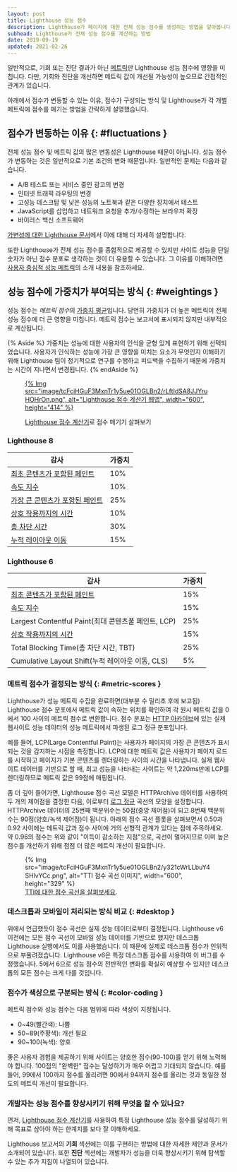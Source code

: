 ```yaml
---
layout: post
title: Lighthouse 성능 점수
description: Lighthouse가 페이지에 대한 전체 성능 점수를 생성하는 방법을 알아봅니다.
subhead: Lighthouse가 전체 성능 점수를 계산하는 방법
date: 2019-09-19
updated: 2021-02-26
---
```


일반적으로, 기회 또는 진단 결과가 아닌 [메트릭](/lighthouse-performance/#metrics)만 Lighthouse 성능 점수에 영향을 미칩니다. 다만, 기회와 진단을 개선하면 메트릭 값이 개선될 가능성이 높으므로 간접적인 관계가 있습니다.

아래에서 점수가 변동할 수 있는 이유, 점수가 구성되는 방식 및 Lighthouse가 각 개별 메트릭에 점수를 매기는 방법을 간략하게 설명했습니다.

## 점수가 변동하는 이유 {: #fluctuations }

전체 성능 점수 및 메트릭 값의 많은 변동성은 Lighthouse 때문이 아닙니다. 성능 점수가 변동하는 것은 일반적으로 기본 조건의 변화 때문입니다. 일반적인 문제는 다음과 같습니다.

- A/B 테스트 또는 서비스 중인 광고의 변경
- 인터넷 트래픽 라우팅의 변경
- 고성능 데스크탑 및 낮은 성능의 노트북과 같은 다양한 장치에서 테스트
- JavaScript를 삽입하고 네트워크 요청을 추가/수정하는 브라우저 확장
- 바이러스 백신 소프트웨어

[가변성에 대한 Lighthouse 문서](https://github.com/GoogleChrome/lighthouse/blob/master/docs/variability.md)에서 이에 대해 더 자세히 설명합니다.

또한 Lighthouse가 전체 성능 점수를 종합적으로 제공할 수 있지만 사이트 성능을 단일 숫자가 아닌 점수 분포로 생각하는 것이 더 유용할 수 있습니다. 그 이유를 이해하려면 [사용자 중심적 성능 메트릭](https://developers.google.com/web/fundamentals/performance/user-centric-performance-metrics)의 소개 내용을 참조하세요.

## 성능 점수에 가중치가 부여되는 방식 {: #weightings }

성능 점수는 *메트릭 점수*의 [가중치 평균](https://www.wikihow.com/Calculate-Weighted-Average#Weighted_Averages_without_Percentages_sub)입니다. 당연히 가중치가 더 높은 메트릭이 전체 성능 점수에 더 큰 영향을 미칩니다. 메트릭 점수는 보고서에 표시되지 않지만 내부적으로 계산됩니다.

{% Aside %} 가중치는 성능에 대한 사용자의 인식을 균형 있게 표현하기 위해 선택되었습니다. 사용자가 인식하는 성능에 가장 큰 영향을 미치는 요소가 무엇인지 이해하기 위해 Lighthouse 팀이 정기적으로 연구를 수행하고 피드백을 수집하기 때문에 가중치는 시간이 지나면서 변경됩니다. {% endAside %}

<figure>
  <p data-md-type="paragraph"><a href="https://googlechrome.github.io/lighthouse/scorecalc/">     {% Img src="image/tcFciHGuF3MxnTr1y5ue01OGLBn2/rLftIdSA8JJYruHOHrOn.png", alt="Lighthouse 점수 계산기 웹앱", width="600", height="414" %}   </a></p>
  <figcaption><a href="https://googlechrome.github.io/lighthouse/scorecalc/">Lighthouse 점수 계산기</a>로 점수 매기기 살펴보기</figcaption></figure>

### Lighthouse 8

<div class="table-wrapper scrollbar">
  <table>
    <thead>
      <tr>
        <th>감사</th>
        <th>가중치</th>
      </tr>
    </thead>
    <tbody>
      <tr>
        <td><a href="/first-contentful-paint/">최초 콘텐츠가 포함된 페인트</a></td>
        <td>10%</td>
      </tr>
      <tr>
        <td><a href="/speed-index/">속도 지수</a></td>
        <td>10%</td>
      </tr>
      <tr>
        <td><a href="/lcp/">가장 큰 콘텐츠가 포함된 페인트</a></td>
        <td>25%</td>
      </tr>
      <tr>
        <td><a href="/interactive/">상호 작용까지의 시간</a></td>
        <td>10%</td>
      </tr>
      <tr>
        <td><a href="/lighthouse-total-blocking-time/">총 차단 시간</a></td>
        <td>30%</td>
      </tr>
      <tr>
        <td><a href="/cls/">누적 레이아웃 이동</a></td>
        <td>15%</td>
      </tr>
    </tbody>
  </table>
</div>

### Lighthouse 6

<div class="table-wrapper scrollbar">
  <table>
    <thead>
      <tr>
        <th>감사</th>
        <th>가중치</th>
      </tr>
    </thead>
    <tbody>
      <tr>
        <td><a href="/first-contentful-paint/">최초 콘텐츠가 포함된 페인트</a></td>
        <td>15%</td>
      </tr>
      <tr>
        <td><a href="/speed-index/">속도 지수</a></td>
        <td>15%</td>
      </tr>
      <tr>
        <td>Largest Contentful Paint(최대 콘텐츠풀 페인트, LCP)</td>
        <td>25%</td>
      </tr>
      <tr>
        <td><a href="/interactive/">상호 작용까지의 시간</a></td>
        <td>15%</td>
      </tr>
      <tr>
        <td>Total Blocking Time(총 차단 시간, TBT)</td>
        <td>25%</td>
      </tr>
      <tr>
        <td>Cumulative Layout Shift(누적 레이아웃 이동, CLS)</td>
        <td>5%</td>
      </tr>
    </tbody>
  </table>
</div>

### 메트릭 점수가 결정되는 방식 {: #metric-scores }

Lighthouse가 성능 메트릭 수집을 완료하면(대부분 수 밀리초 후에 보고됨) Lighthouse 점수 분포에서 메트릭 값이 속하는 위치를 확인하여 각 원시 메트릭 값을 0에서 100 사이의 메트릭 점수로 변환합니다. 점수 분포는 [HTTP 아카이브](https://httparchive.org/)에 있는 실제 웹사이트 성능 데이터의 성능 메트릭에서 파생된 로그 정규 분포입니다.

예를 들어, LCP(Large Contentful Paint)는 사용자가 페이지의 가장 큰 콘텐츠가 표시되는 것을 감지하는 시점을 측정합니다. LCP에 대한 메트릭 값은 사용자가 페이지 로드를 시작하고 페이지가 기본 콘텐츠를 렌더링하는 사이의 시간을 나타냅니다. 실제 웹사이트 데이터를 기반으로 할 때, 최고 성능을 나타내는 사이트는 약 1,220ms만에 LCP를 렌더링하므로 메트릭 값은 99점에 매핑됩니다.

좀 더 깊이 들어가면, Lighthouse 점수 곡선 모델은 HTTPArchive 데이터를 사용하여 두 개의 제어점을 결정한 다음, 이로부터 [로그 정규](https://en.wikipedia.org/wiki/Weber%E2%80%93Fechner_law) 곡선의 모양을 설정합니다. HTTPArchive 데이터의 25번째 백분위수는 50점(중앙 제어점)이 되고 8번째 백분위수는 90점(양호/녹색 제어점)이 됩니다. 아래의 점수 곡선 플롯을 살펴보면서 0.50과 0.92 사이에는 메트릭 값과 점수 사이에 거의 선형적 관계가 있다는 점에 주목하세요. 약 0.96의 점수는 위와 같이 "이득이 감소하는 지점"으로, 곡선이 멀어지므로 이미 높은 점수를 개선하기 위해 점점 더 많은 메트릭 개선이 필요합니다.

<figure>{% Img src="image/tcFciHGuF3MxnTr1y5ue01OGLBn2/y321cWrLLbuY4SHlvYCc.png", alt="TTI 점수 곡선 이미지", width="600", height="329" %}<figcaption> <a href="https://www.desmos.com/calculator/o98tbeyt1t">TTI에 대한 점수 곡선을 살펴보세요</a>.</figcaption></figure>

### 데스크톱과 모바일이 처리되는 방식 비교 {: #desktop }

위에서 언급했듯이 점수 곡선은 실제 성능 데이터로부터 결정됩니다. Lighthouse v6 이전에는 모든 점수 곡선이 모바일 성능 데이터를 기반으로 했지만 데스크톱 Lighthouse 실행에서도 이를 사용했습니다. 이 때문에 실제로 데스크톱 점수가 인위적으로 부풀려졌습니다. Lighthouse v6은 특정 데스크톱 점수를 사용하여 이 버그를 수정했습니다. 5에서 6으로 성능 점수의 전반적인 변화를 확실히 예상할 수 있지만 데스크톱의 모든 점수는 크게 다를 것입니다.

### 점수가 색상으로 구분되는 방식 {: #color-coding }

메트릭 점수와 성능 점수는 다음 범위에 따라 색상이 지정됩니다.

- 0~49(빨간색): 나쁨
- 50~89(주황색): 개선 필요
- 90~100(녹색): 양호

좋은 사용자 경험을 제공하기 위해 사이트는 양호한 점수(90-100)를 얻기 위해 노력해야 합니다. 100점의 "완벽한" 점수는 달성하기가 매우 어렵고 기대되지 않습니다. 예를 들어, 99에서 100까지 점수를 올리려면 90에서 94까지 점수를 올리는 것과 동일한 정도의 메트릭 개선이 필요합니다.

### 개발자는 성능 점수를 향상시키기 위해 무엇을 할 수 있나요?

먼저, [Lighthouse 점수 계산기](https://googlechrome.github.io/lighthouse/scorecalc/)를 사용하여 특정 Lighthouse 성능 점수를 달성하기 위해 목표로 삼아야 하는 한계치를 보다 잘 이해하세요.

Lighthouse 보고서의 **기회** 섹션에는 이를 구현하는 방법에 대한 자세한 제안과 문서가 소개되어 있습니다. 또한 **진단** 섹션에는 개발자가 성능을 더욱 향상시키기 위해 탐색할 수 있는 추가 지침이 나열되어 있습니다.

<!--
We don't think users care about the historical scoring rubrics, but we'd still prefer to keep them around because X
## Historical versions

### Lighthouse 5

<div class="table-wrapper scrollbar">
  <table>
    <thead>
      <tr>
        <th>Audit</th>
        <th>Weight</th>
      </tr>
    </thead>
    <tbody>
      <tr>
        <td><a href="/first-contentful-paint/">First Contentful Paint</a></td>
        <td>20%</td>
      </tr>
      <tr>
        <td><a href="/speed-index/">Speed Index</a></td>
        <td>27%</td>
      </tr>
      <tr>
        <td><a href="/first-meaningful-paint/">First Meaningful Paint</a></td>
        <td>7%</td>
      </tr>
      <tr>
        <td><a href="/interactive/">Time to Interactive</a></td>
        <td>33%</td>
      </tr>
      <tr>
        <td><a href="/first-cpu-idle/">First CPU Idle</a></td>
        <td>13%</td>
      </tr>
    </tbody>
  </table>
</div>

### Lighthouse 3 and 4

<div class="table-wrapper scrollbar">
  <table>
    <thead>
      <tr>
        <th>Audit</th>
        <th>Weight</th>
      </tr>
    </thead>
    <tbody>
      <tr>
        <td><a href="/first-contentful-paint/">First Contentful Paint</a></td>
        <td>23%</td>
      </tr>
      <tr>
        <td><a href="/speed-index/">Speed Index</a></td>
        <td>27%</td>
      </tr>
      <tr>
        <td><a href="/first-meaningful-paint/">First Meaningful Paint</a></td>
        <td>7%</td>
      </tr>
      <tr>
        <td><a href="/interactive/">Time to Interactive</a></td>
        <td>33%</td>
      </tr>
      <tr>
        <td><a href="/first-cpu-idle/">First CPU Idle</a></td>
      </tr>
    </tbody>
  </table>
</div>

### Lighthouse 2

<div class="table-wrapper scrollbar">
  <table>
    <thead>
      <tr>
        <th>Audit</th>
        <th>Weight</th>
      </tr>
    </thead>
    <tbody>
      <tr>
        <td><a href="/first-contentful-paint/">First Contentful Paint</a></td>
        <td>6%</td>
      </tr>
      <tr>
        <td><a href="/speed-index/">Speed Index</a></td>
        <td>6%</td>
      </tr>
      <tr>
        <td><a href="/first-meaningful-paint/">First Meaningful Paint</a></td>
        <td>29%</td>
      </tr>
      <tr>
        <td><a href="/interactive/">Time to Interactive</a></td>
        <td>29%</td>
      </tr>
      <tr>
        <td><a href="/first-cpu-idle/">First CPU Idle</a></td>
        <td>29%</td>
      </tr>
    </tbody>
  </table>
</div>

-->
